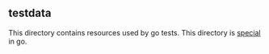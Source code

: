 ## testdata

This directory contains resources used by go tests. This directory is [special](https://github.com/golang/go/blob/74502e9bb4d732239fa684969ddb22e7b7345f3a/src/cmd/go/alldocs.go#L1687-L1688) in go.
